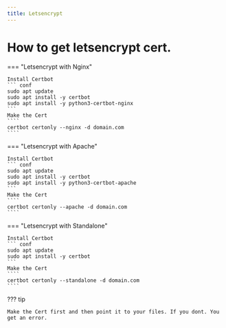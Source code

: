 ```yaml
---
title: Letsencrypt
---
```

# How to get letsencrypt cert.

=== "Letsencrypt with Nginx"

    Install Certbot
    ``` conf
    sudo apt update
    sudo apt install -y certbot
    sudo apt install -y python3-certbot-nginx
    ```
    Make the Cert
    ````
    certbot certonly --nginx -d domain.com
    ````

=== "Letsencrypt with Apache"

    Install Certbot
    ``` conf
    sudo apt update
    sudo apt install -y certbot
    sudo apt install -y python3-certbot-apache
    ```
    Make the Cert
    ````
    certbot certonly --apache -d domain.com
    ````
    
=== "Letsencrypt with Standalone"

    Install Certbot
    ``` conf
    sudo apt update
    sudo apt install -y certbot
    ```
    Make the Cert
    ````
    certbot certonly --standalone -d domain.com
    ````  

??? tip

    Make the Cert first and then point it to your files. If you dont. You get an error.
